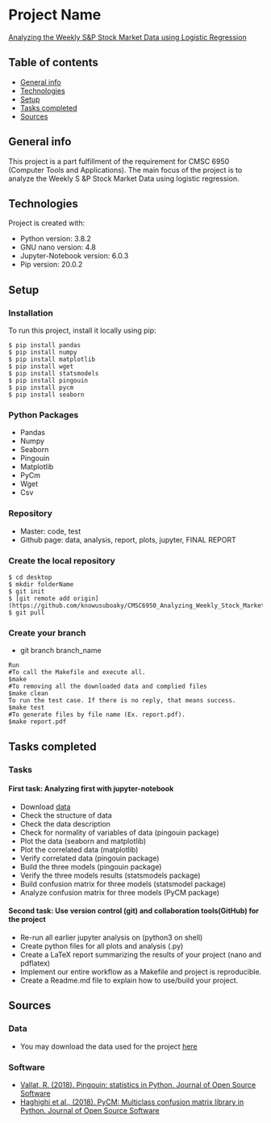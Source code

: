 # Project Name
[Analyzing the Weekly S&P Stock Market Data using Logistic Regression](https://github.com/knowusuboaky/CMSC6950_Analyzing_Weekly_Stock_Market_Data/blob/master/FINAL_REPORT.pdf)

## Table of contents
* [General info](#general-info)
* [Technologies](#technologies)
* [Setup](#setup)
* [Tasks completed](#tasks-completed)
* [Sources](#sources)

## General info
This project is a part fulfillment of the requirement for CMSC 6950 (Computer Tools and Applications). The main focus of the project is to analyze the Weekly S &P Stock Market Data using logistic regression. 

## Technologies
Project is created with:
* Python version: 3.8.2
* GNU nano version: 4.8
* Jupyter-Notebook version: 6.0.3
* Pip version: 20.0.2

## Setup
### Installation
To run this project, install it locally using pip:

```
$ pip install pandas
$ pip install numpy
$ pip install matplotlib
$ pip install wget 
$ pip install statsmodels
$ pip install pingouin
$ pip install pycm
$ pip install seaborn

```
### Python Packages
* Pandas
* Numpy
* Seaborn	
* Pingouin
* Matplotlib
* PyCm
* Wget
* Csv

### Repository
* Master: code, test
* Github page: data, analysis, report, plots, jupyter, FINAL REPORT

### Create the local repository

```
$ cd desktop
$ mkdir folderName
$ git init
$ [git remote add origin](https://github.com/knowusuboaky/CMSC6950_Analyzing_Weekly_Stock_Market_Data) 
$ git pull

```
### Create your branch

* git branch branch_name

```
Run
#To call the Makefile and execute all.
$make
#To removing all the downloaded data and complied files
$make clean
To run the test case. If there is no reply, that means success.
$make test
#To generate files by file name (Ex. report.pdf).
$make report.pdf

```

## Tasks completed

### Tasks

#### First task: Analyzing first with jupyter-notebook

* Download [data](https://github.com/knowusuboaky/CMSC6950_Analyzing_Weekly_Stock_Market_Data/blob/master/dataset-95529.csv)
* Check the structure of data
* Check the data description
* Check for normality of variables of data (pingouin package)
* Plot the data (seaborn and matplotlib)
* Plot the correlated data (matplotlib)
* Verify correlated data (pingouin package)
* Build the three models (pingouin package)
* Verify the three models results (statsmodels package)
* Build confusion matrix for three models (statsmodel package)
* Analyze confusion matrix for three models (PyCM package)
        
#### Second task: Use version control (git) and collaboration tools(GitHub) for the project

* Re-run all earlier jupyter analysis on (python3 on shell)
* Create python files for all plots and analysis (.py) 
* Create a LaTeX report summarizing the results of your project (nano and pdflatex)
* Implement our entire workflow as a Makefile and project is reproducible.
* Create a Readme.md file to explain how to use/build your project.

## Sources

### Data 

* You may download the data used for the project [here](https://www.picostat.com/dataset/r-dataset-package-islr-weekly)

### Software 

* [Vallat, R. (2018). Pingouin: statistics in Python. Journal of Open Source Software](https://doi.org/10.21105/joss.01026)
* [Haghighi et al., (2018). PyCM: Multiclass confusion matrix library in Python. Journal of Open Source Software](https://doi.org/10.21105/joss.00729)
